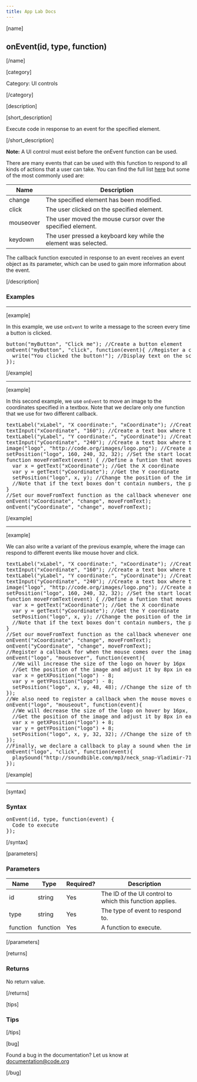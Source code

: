 ```yaml
---
title: App Lab Docs
---
```


[name]

## onEvent(id, type, function)

[/name]


[category]

Category: UI controls

[/category]

[description]

[short_description]

Execute code in response to an event for the specified element.

[/short_description]

**Note:** A UI control must exist before the onEvent function can be used.

There are many events that can be used with this function to respond to all kinds of actions that a user can take. You can find the full list [here](http://www.w3schools.com/jsref/dom_obj_event.asp) but some of the most commonly used are:

| Name  | Description                   |
|-------|-------------------------------|
| change | The specified element has been modified.  |
| click | The user clicked on the specified element.  |
| mouseover | The user moved the mouse cursor over the specified element. |
| keydown | The user pressed a keyboard key while the element was selected.  |

The callback function executed in response to an event receives an event object as its parameter, which can be used to gain more information about the event.

[/description]

### Examples
____________________________________________________

[example]

In this example, we use `onEvent` to write a message to the screen every time a button is clicked.
<pre>
button("myButton", "Click me"); //Create a button element
onEvent("myButton", "click", function(event){ //Register a click callback for "myButton"
  write("You clicked the button!"); //Display text on the screen
});
</pre>

[/example]

____________________________________________________

[example]

In this second example, we use `onEvent` to move an image to the coordinates specified in a textbox. Note that we declare only one function that we use for two different callback.
<pre>
textLabel("xLabel", "X coordinate:", "xCoordinate"); //Create a label for the X coordinate text box
textInput("xCoordinate", "160"); //Create a text box where the X coordinate can be modified
textLabel("yLabel", "Y coordinate:", "yCoordinate"); //Create a label for the Y coordinate text box
textInput("yCoordinate", "240"); //Create a text box where the Y coordinate can be modified
image("logo", "http://code.org/images/logo.png"); //Create an image element
setPosition("logo", 160, 240, 32, 32); //Set the start location and size of the image
function moveFromText(event) { //Define a funtion that moves the image based on the text box value
  var x = getText("xCoordinate"); //Get the X coordinate
  var y = getText("yCoordinate"); //Get the Y coordinate
  setPosition("logo", x, y); //Change the position of the image
  //Note that if the text boxes don't contain numbers, the position won't be changed!
}
//Set our moveFromText function as the callback whenever one of the text boxes is modified
onEvent("xCoordinate", "change", moveFromText);
onEvent("yCoordinate", "change", moveFromText);
</pre>

[/example]

____________________________________________________

[example]

We can also write a variant of the previous example, where the image can respond to different events like mouse hover and click.
<pre>
textLabel("xLabel", "X coordinate:", "xCoordinate"); //Create a label for the X coordinate text box
textInput("xCoordinate", "160"); //Create a text box where the X coordinate can be modified
textLabel("yLabel", "Y coordinate:", "yCoordinate"); //Create a label for the Y coordinate text box
textInput("yCoordinate", "240"); //Create a text box where the Y coordinate can be modified
image("logo", "http://code.org/images/logo.png"); //Create an image element
setPosition("logo", 160, 240, 32, 32); //Set the start location and size of the image
function moveFromText(event) { //Define a funtion that moves the image based on the text box value
  var x = getText("xCoordinate"); //Get the X coordinate
  var y = getText("yCoordinate"); //Get the Y coordinate
  setPosition("logo", x, y); //Change the position of the image
  //Note that if the text boxes don't contain numbers, the position won't be changed!
}
//Set our moveFromText function as the callback whenever one of the text boxes is modified
onEvent("xCoordinate", "change", moveFromText);
onEvent("yCoordinate", "change", moveFromText);
//Register a callback for when the mouse comes over the image
onEvent("logo", "mouseover", function(event){
  //We will increase the size of the logo on hover by 16px
  //Get the position of the image and adjust it by 8px in each direction to keep it centered
  var x = getXPosition("logo") - 8;
  var y = getYPosition("logo") - 8;
  setPosition("logo", x, y, 48, 48); //Change the size of the image
});
//We also need to register a callback when the mouse moves out so we can revert our changes
onEvent("logo", "mouseout", function(event){
  //We will decrease the size of the logo on hover by 16px, back to its original size
  //Get the position of the image and adjust it by 8px in each direction to keep it centered
  var x = getXPosition("logo") + 8;
  var y = getYPosition("logo") + 8;
  setPosition("logo", x, y, 32, 32); //Change the size of the image
});
//Finally, we declare a callback to play a sound when the image is clicked
onEvent("logo", "click", function(event){
  playSound("http://soundbible.com/mp3/neck_snap-Vladimir-719669812.mp3");
});
</pre>

[/example]

____________________________________________________

[syntax]

### Syntax
<pre>
onEvent(id, type, function(event) {
  Code to execute
});
</pre>

[/syntax]

[parameters]

### Parameters

| Name  | Type | Required? | Description |
|-----------------|------|-----------|-------------|
| id | string | Yes | The ID of the UI control to which this function applies.  |
| type | string | Yes | The type of event to respond to.  |
| function | function | Yes | A function to execute.  |

[/parameters]

[returns]

### Returns
No return value.

[/returns]

[tips]

### Tips

[/tips]

[bug]

Found a bug in the documentation? Let us know at documentation@code.org

[/bug]
